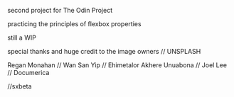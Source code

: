 second project for The Odin Project

practicing the principles of flexbox properties

still a WIP

special thanks and huge credit to the image owners // UNSPLASH

Regan Monahan // Wan San Yip // Ehimetalor Akhere Unuabona // Joel Lee  // Documerica

//sxbeta
